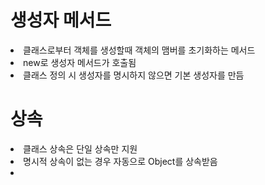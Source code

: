 <h1>생성자 메서드</h1>
<li>클래스로부터 객체를 생성할때 객체의 맴버를 초기화하는 메서드</li>
<li>new로 생성자 메서드가 호출됨</li>
<li>클래스 정의 시 생성자를 명시하지 않으면 기본 생성자를 만듬</li>

<h1>상속</h1>
<li>클래스 상속은 단일 상속만 지원</li>
<li>명시적 상속이 없는 경우 자동으로 Object를 상속받음</li>
<li></li>